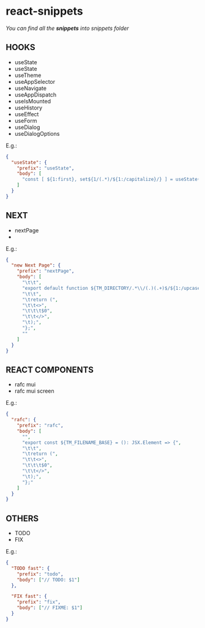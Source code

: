 # react-snippets

_You can find all the **snippets** into snippets folder_

## HOOKS

- useState
- useState
- useTheme
- useAppSelector
- useNavigate
- useAppDispatch
- useIsMounted
- useHistory
- useEffect
- useForm
- useDialog
- useDialogOptions

E.g.:

```json
{
  "useState": {
    "prefix": "useState",
    "body": [
      "const [ ${1:first}, set${1/(.*)/${1:/capitalize}/} ] = useState(${0:initialState});"
    ]
  }
}
```

## NEXT

- nextPage
-

E.g.:

```json
{
  "new Next Page": {
    "prefix": "nextPage",
    "body": [
      "\t\t",
      "export default function ${TM_DIRECTORY/.*\\/(.)(.+)$/${1:/upcase}$2/}() {",
      "\t\t",
      "\treturn (",
      "\t\t<>",
      "\t\t\t$0",
      "\t\t</>",
      "\t);",
      "};",
      ""
    ]
  }
}
```

## REACT COMPONENTS

- rafc mui
- rafc mui screen

E.g.:

```json
{
  "rafc": {
    "prefix": "rafc",
    "body": [
      "",
      "export const ${TM_FILENAME_BASE} = (): JSX.Element => {",
      "\t\t",
      "\treturn (",
      "\t\t<>",
      "\t\t\t$0",
      "\t\t</>",
      "\t);",
      "};"
    ]
  }
}
```

## OTHERS

- TODO
- FIX

E.g.:

```json
{
  "TODO fast": {
    "prefix": "todo",
    "body": ["// TODO: $1"]
  },

  "FIX fast": {
    "prefix": "fix",
    "body": ["// FIXME: $1"]
  }
}
```
